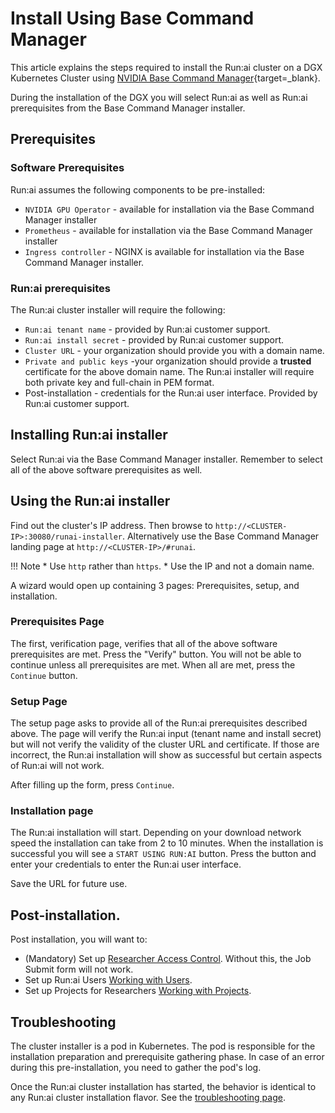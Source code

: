 <!-- DGX Bundle -->
# Install Using Base Command Manager

This article explains the steps required to install the Run:ai cluster on a DGX Kubernetes Cluster using [NVIDIA Base Command Manager](https://www.nvidia.com/en-us/data-center/base-command/manager/){target=_blank}.

During the installation of the DGX you will select Run:ai as well as Run:ai prerequisites from the Base Command Manager installer.


## Prerequisites

### Software Prerequisites

Run:ai assumes the following components to be pre-installed:

* `NVIDIA GPU Operator` - available for installation via the Base Command Manager installer
* `Prometheus` - available for installation via the Base Command Manager installer
* `Ingress controller` - NGINX is available for installation via the Base Command Manager installer. 


###  Run:ai prerequisites 

The Run:ai cluster installer will require the following:

* `Run:ai tenant name` - provided by Run:ai customer support.
* `Run:ai install secret` - provided by Run:ai customer support.
* `Cluster URL` - your organization should provide you with a domain name.
* `Private and public keys` -your organization should provide a __trusted__ certificate for the above domain name. The Run:ai installer will require both private key and full-chain in PEM format. 
* Post-installation - credentials for the Run:ai user interface. Provided by Run:ai customer support.
## Installing Run:ai installer

Select Run:ai via the Base Command Manager installer. Remember to select all of the above software prerequisites as well. 

## Using the Run:ai installer

Find out the cluster's IP address. Then browse to `http://<CLUSTER-IP>:30080/runai-installer`. Alternatively use the Base Command Manager landing page at `http://<CLUSTER-IP>/#runai`.  

!!! Note
    * Use `http` rather than `https`.
    * Use the IP and not a domain name.

A wizard would open up containing 3 pages: Prerequisites, setup, and installation. 


### Prerequisites Page

The first, verification page, verifies that all of the above software prerequisites are met. Press the "Verify" button. You will not be able to continue unless all prerequisites are met. When all are met, press the `Continue` button. 

### Setup Page

The setup page asks to provide all of the Run:ai prerequisites described above. The page will verify the Run:ai input (tenant name and install secret) but will not verify the validity of the cluster URL and certificate. If those are incorrect, the Run:ai installation will show as successful but certain aspects of Run:ai will not work. 

After filling up the form, press `Continue`. 

### Installation page

The Run:ai installation will start. Depending on your download network speed the installation can take from 2 to 10 minutes. When the installation is successful you will see a `START USING RUN:AI` button. Press the button and enter your credentials to enter the Run:ai user interface. 

Save the URL for future use. 


## Post-installation. 

Post installation, you will want to:

* (Mandatory) Set up [Researcher Access Control](../authentication/researcher-authentication.md). Without this, the Job Submit form will not work.
* Set up Run:ai Users [Working with Users](../../admin-ui-setup/admin-ui-users.md).
* Set up Projects for Researchers [Working with Projects](../../admin-ui-setup/project-setup.md).

## Troubleshooting

The cluster installer is a pod in Kubernetes. The pod is responsible for the installation preparation and prerequisite gathering phase. In case of an error during this pre-installation, you need to gather the pod's log. 

Once the Run:ai cluster installation has started, the behavior is identical to any Run:ai cluster installation flavor. See the [troubleshooting page](../../troubleshooting/troubleshooting.md).
